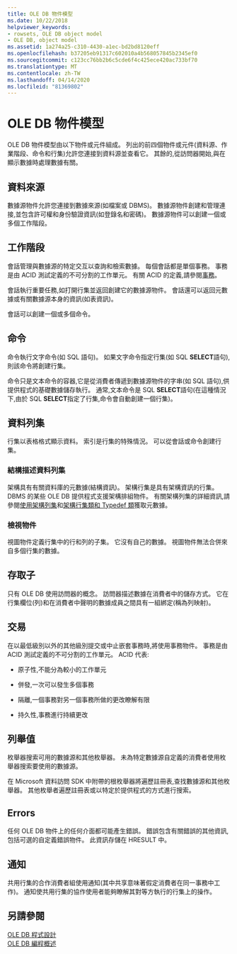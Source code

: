 ```yaml
---
title: OLE DB 物件模型
ms.date: 10/22/2018
helpviewer_keywords:
- rowsets, OLE DB object model
- OLE DB, object model
ms.assetid: 1a274a25-c310-4430-a1ec-bd2bd8120eff
ms.openlocfilehash: b37205eb91317c602010a4b568057845b2345ef0
ms.sourcegitcommit: c123cc76bb2b6c5cde6f4c425ece420ac733bf70
ms.translationtype: MT
ms.contentlocale: zh-TW
ms.lasthandoff: 04/14/2020
ms.locfileid: "81369802"
---
```

# <a name="ole-db-object-model"></a>OLE DB 物件模型

OLE DB 物件模型由以下物件或元件組成。 列出的前四個物件或元件(資料源、作業階段、命令和行集)允許您連接到資料源並查看它。 其餘的,從訪問器開始,與在顯示數據時處理數據有關。

## <a name="data-sources"></a>資料來源

數據源物件允許您連接到數據來源(如檔案或 DBMS)。 數據源物件創建和管理連接,並包含許可權和身份驗證資訊(如登錄名和密碼)。 數據源物件可以創建一個或多個工作階段。

## <a name="sessions"></a>工作階段

會話管理與數據源的特定交互以查詢和檢索數據。 每個會話都是單個事務。 事務是由 ACID 測試定義的不可分割的工作單元。 有關 ACID 的定義,請參閱[事務](#vcconoledbcomponents_transactions)。

會話執行重要任務,如打開行集並返回創建它的數據源物件。 會話還可以返回元數據或有關數據源本身的資訊(如表資訊)。

會話可以創建一個或多個命令。

## <a name="commands"></a>命令

命令執行文字命令(如 SQL 語句)。 如果文字命令指定行集(如 SQL **SELECT**語句),則該命令將創建行集。

命令只是文本命令的容器,它是從消費者傳遞到數據源物件的字串(如 SQL 語句),供提供程式的基礎數據儲存執行。 通常,文本命令是 SQL **SELECT**語句(在這種情況下,由於 SQL **SELECT**指定了行集,命令會自動創建一個行集)。

## <a name="rowsets"></a>資料列集

行集以表格格式顯示資料。 索引是行集的特殊情況。 可以從會話或命令創建行集。

### <a name="schema-rowsets"></a>結構描述資料列集

架構具有有關資料庫的元數據(結構資訊)。 架構行集是具有架構資訊的行集。 DBMS 的某些 OLE DB 提供程式支援架構排組物件。 有關架構列集的詳細資訊,請參閱[使用架構列集](../../data/oledb/obtaining-metadata-with-schema-rowsets.md)和[架構行集類和 Typedef 類](../../data/oledb/schema-rowset-classes-and-typedef-classes.md)獲取元數據。

### <a name="view-objects"></a>檢視物件

視圖物件定義行集中的行和列的子集。 它沒有自己的數據。 視圖物件無法合併來自多個行集的數據。

## <a name="accessors"></a>存取子

只有 OLE DB 使用訪問器的概念。 訪問器描述數據在消費者中的儲存方式。 它在行集欄位(列)和在消費者中聲明的數據成員之間具有一組綁定(稱為列映射)。

## <a name="transactions"></a><a name="vcconoledbcomponents_transactions"></a>交易

在以最低級別以外的其他級別提交或中止嵌套事務時,將使用事務物件。 事務是由 ACID 測試定義的不可分割的工作單元。 ACID 代表:

- 原子性,不能分為較小的工作單元

- 併發,一次可以發生多個事務

- 隔離,一個事務對另一個事務所做的更改瞭解有限

- 持久性,事務進行持續更改

## <a name="enumerators"></a>列舉值

枚舉器搜索可用的數據源和其他枚舉器。 未為特定數據源自定義的消費者使用枚舉器搜索要使用的數據源。

在 Microsoft 資料訪問 SDK 中附帶的根枚舉器將遍歷註冊表,查找數據源和其他枚舉器。 其他枚舉者遍歷註冊表或以特定於提供程式的方式進行搜索。

## <a name="errors"></a>Errors

任何 OLE DB 物件上的任何介面都可能產生錯誤。 錯誤包含有關錯誤的其他資訊,包括可選的自定義錯誤物件。 此資訊存儲在 HRESULT 中。

## <a name="notifications"></a>通知

共用行集的合作消費者組使用通知(其中共享意味著假定消費者在同一事務中工作)。 通知使共用行集的協作使用者能夠瞭解其對等方執行的行集上的操作。

## <a name="see-also"></a>另請參閱

[OLE DB 程式設計](../../data/oledb/ole-db-programming.md)<br/>
[OLE DB 編程概述](../../data/oledb/ole-db-programming-overview.md)
